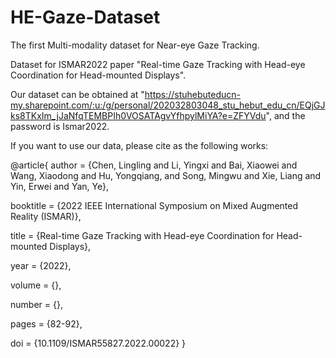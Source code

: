 # HE-Gaze-Dataset

The first Multi-modality dataset for Near-eye Gaze Tracking.

Dataset for ISMAR2022 paper "Real-time Gaze Tracking with Head-eye Coordination for Head-mounted Displays".

Our dataset can be obtained at "https://stuhebuteducn-my.sharepoint.com/:u:/g/personal/202032803048_stu_hebut_edu_cn/EQjGJks8TKxIm_jJaNfqTEMBPIh0VOSATAgvYfhpylMiYA?e=ZFYVdu", and the password is Ismar2022.

If you want to use our data, please cite as the following works:

@article{
author = {Chen, Lingling and Li, Yingxi and Bai, Xiaowei and Wang, Xiaodong and Hu, Yongqiang, and Song, Mingwu and Xie, Liang and Yin, Erwei and Yan, Ye},

booktitle = {2022  IEEE International Symposium on Mixed Augmented Reality (ISMAR)},

title = {Real-time Gaze Tracking with Head-eye Coordination for Head-mounted Displays},

year = {2022},

volume = {},

number = {},

pages = {82-92},

doi = {10.1109/ISMAR55827.2022.00022}
}
